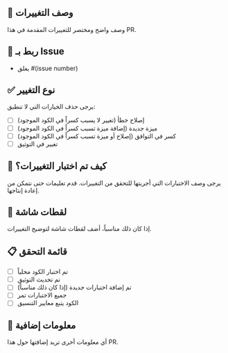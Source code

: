 ## 📝 وصف التغييرات

وصف واضح ومختصر للتغييرات المقدمة في هذا PR.

## 🔗 ربط بـ Issue

- يغلق #(issue number)

## ✅ نوع التغيير

يرجى حذف الخيارات التي لا تنطبق:

- [ ] إصلاح خطأ (تغيير لا يسبب كسراً في الكود الموجود)
- [ ] ميزة جديدة (إضافة ميزة تسبب كسراً في الكود الموجود)
- [ ] كسر في التوافق (إصلاح أو ميزة تسبب كسراً في الكود الموجود)
- [ ] تغيير في التوثيق

## 🧪 كيف تم اختبار التغييرات؟

يرجى وصف الاختبارات التي أجريتها للتحقق من التغييرات. قدم تعليمات حتى نتمكن من إعادة إنتاجها.

## 📸 لقطات شاشة

إذا كان ذلك مناسباً، أضف لقطات شاشة لتوضيح التغييرات.

## 📋 قائمة التحقق

- [ ] تم اختبار الكود محلياً
- [ ] تم تحديث التوثيق
- [ ] تم إضافة اختبارات جديدة (إذا كان ذلك مناسباً)
- [ ] جميع الاختبارات تمر
- [ ] الكود يتبع معايير التنسيق

## 📱 معلومات إضافية

أي معلومات أخرى تريد إضافتها حول هذا PR. 